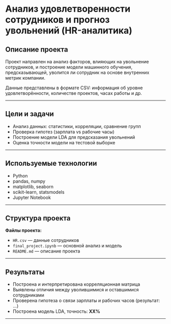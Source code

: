 # Анализ удовлетворенности сотрудников и прогноз увольнений (HR-аналитика)

## Описание проекта

Проект направлен на анализ факторов, влияющих на увольнение сотрудников, и построение модели машинного обучения, предсказывающей, уволится ли сотрудник на основе внутренних метрик компании.

Данные представлены в формате CSV: информация об уровне удовлетворённости, количестве проектов, часах работы и др.

---

## Цели и задачи

- Анализ данных: статистики, корреляции, сравнение групп
- Проверка гипотез (зарплата vs рабочие часы)
- Построение модели LDA для предсказания увольнений
- Оценка точности модели на тестовой выборке

---

## Используемые технологии

- Python
- pandas, numpy
- matplotlib, seaborn
- scikit-learn, statsmodels
- Jupyter Notebook

---

## Структура проекта

**Файлы проекта:**

- `HR.csv` — данные сотрудников
- `final_project.ipynb` — основной анализ и модель
- `README.md` — описание проекта

---

## Результаты

- Построена и интерпретирована корреляционная матрица
- Выявлены отличия между уволившимися и оставшимися сотрудниками
- Проверена гипотеза о связи зарплаты и рабочих часов (результат: ...)
- Построена модель LDA, точность: **XX%**

---
